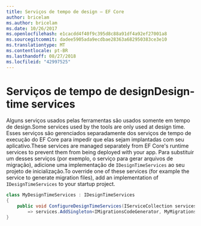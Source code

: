 ```yaml
---
title: Serviços de tempo de design – EF Core
author: bricelam
ms.author: bricelam
ms.date: 10/26/2017
ms.openlocfilehash: e1cacdd4f40f9c395d8c88a91df4a92ef27001a8
ms.sourcegitcommit: dadee5905ada9ecdbae28363a682950383ce3e10
ms.translationtype: MT
ms.contentlocale: pt-BR
ms.lasthandoff: 08/27/2018
ms.locfileid: "42997525"
---
```

<a name="design-time-services"></a><span data-ttu-id="f7500-102">Serviços de tempo de design</span><span class="sxs-lookup"><span data-stu-id="f7500-102">Design-time services</span></span>
====================
<span data-ttu-id="f7500-103">Alguns serviços usados pelas ferramentas são usados somente em tempo de design.</span><span class="sxs-lookup"><span data-stu-id="f7500-103">Some services used by the tools are only used at design time.</span></span> <span data-ttu-id="f7500-104">Esses serviços são gerenciados separadamente dos serviços de tempo de execução do EF Core para impedir que elas sejam implantadas com seu aplicativo.</span><span class="sxs-lookup"><span data-stu-id="f7500-104">These services are managed separately from EF Core's runtime services to prevent them from being deployed with your app.</span></span> <span data-ttu-id="f7500-105">Para substituir um desses serviços (por exemplo, o serviço para gerar arquivos de migração), adicione uma implementação de `IDesignTimeServices` ao seu projeto de inicialização.</span><span class="sxs-lookup"><span data-stu-id="f7500-105">To override one of these services (for example the service to generate migration files), add an implementation of `IDesignTimeServices` to your startup project.</span></span>

``` csharp
class MyDesignTimeServices : IDesignTimeServices
{
    public void ConfigureDesignTimeServices(IServiceCollection services)
        => services.AddSingleton<IMigrationsCodeGenerator, MyMigrationsCodeGenerator>()
}
```
